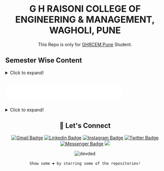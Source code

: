 <div align="center">
  
# G H RAISONI COLLEGE OF ENGINEERING & MANAGEMENT, WAGHOLI, PUNE
  
 This Repo is only for [GHRCEM Pune](https://ghrcem.raisoni.net/) Student.
  </div>
  
  <!--
## Contents 🔖

- [Assignments, Notes & Question Papers](https://github.com/swayamterode/GHRCEM/tree/main/Assignments%2C%20Notes%20and%20Question%20Papers/SEM%201)

- [Code](https://github.com/swayamterode/GHRCEM/tree/main/Code)

- [Semester Wise Subjects](https://github.com/swayamterode/GHRCEM/tree/main/Assignments%2C%20Notes%20and%20Question%20Papers)
-->


## Semester Wise Content

<details>
  <summary>Click to expand!</summary>
  
## SEM 1 Content 🚀
<details>
  <summary>Click to Expand!</summary>
  
|Subjects| NOTES | TAE   | CAE   |ESE    | PRACTICAL | 
| :---  | :---: | :---: | :---: | :---: |   :---:   |
| [1. Computer Programming (UCOL101)](Assignments%2C%20Notes%20and%20Question%20Papers/SEM%201/1.%20Computer%20Programming%20(UCOL101)) | [Notes](Assignments%2C%20Notes%20and%20Question%20Papers/SEM%201/1.%20Computer%20Programming%20(UCOL101)/1.%20Computer%20Programming%20Theory%20Notes) | [TAE](Assignments%2C%20Notes%20and%20Question%20Papers/SEM%201/1.%20Computer%20Programming%20(UCOL101)/2.%20TAE) |[CAE](Assignments%2C%20Notes%20and%20Question%20Papers/SEM%201/1.%20Computer%20Programming%20(UCOL101)/3.%20CAE) | [ESE](Assignments%2C%20Notes%20and%20Question%20Papers/SEM%201/1.%20Computer%20Programming%20(UCOL101)/4.%20ESE) |[Practical](Assignments%2C%20Notes%20and%20Question%20Papers/SEM%201/1.%20Computer%20Programming%20(UCOL101)/Practical) 
| [2. Foundation of Data Analytic (UCOL102)](Assignments%2C%20Notes%20and%20Question%20Papers/SEM%201/2.%20Foundation%20of%20Data%20Analytic%20(UCOL102))|[Notes](Assignments%2C%20Notes%20and%20Question%20Papers/SEM%201/2.%20Foundation%20of%20Data%20Analytic%20(UCOL102)/2.%20NOTES) | [TAE](Assignments%2C%20Notes%20and%20Question%20Papers/SEM%201/2.%20Foundation%20of%20Data%20Analytic%20(UCOL102)/4.TAE) | [CAE](Assignments%2C%20Notes%20and%20Question%20Papers/SEM%201/2.%20Foundation%20of%20Data%20Analytic%20(UCOL102)/5.%20CAE/1.%20CAE%20Question%20Papers) | [ESE](Assignments%2C%20Notes%20and%20Question%20Papers/SEM%201/2.%20Foundation%20of%20Data%20Analytic%20(UCOL102)/7.%20ESE)|[Practical](https://github.com/swayamterode/GHRCEM/tree/main/Assignments%2C%20Notes%20and%20Question%20Papers/SEM%201/2.%20Foundation%20of%20Data%20Analytic%20(UCOL102)/6.Practical)
| [3. Matrices and Differential Calculus (UBSL103](Assignments%2C%20Notes%20and%20Question%20Papers/SEM%201/3.%20Matrices%20and%20Differential%20Calculus%20(UBSL103)) | [Notes](Assignments%2C%20Notes%20and%20Question%20Papers/SEM%201/3.%20Matrices%20and%20Differential%20Calculus%20(UBSL103)/NOTES)|[TAE](Assignments%2C%20Notes%20and%20Question%20Papers/SEM%201/3.%20Matrices%20and%20Differential%20Calculus%20(UBSL103)/TAE)|[CAE](Assignments%2C%20Notes%20and%20Question%20Papers/SEM%201/3.%20Matrices%20and%20Differential%20Calculus%20(UBSL103)/CAE)|[ESE](Assignments%2C%20Notes%20and%20Question%20Papers/SEM%201/3.%20Matrices%20and%20Differential%20Calculus%20(UBSL103)/ESE)|[Info](Images/SEM%201/Practical%20of%20Matrices%20and%20Differential%20Calculus%20(UBSL103).svg)
| [4. Engineering Physics (UBSL101)](Assignments%2C%20Notes%20and%20Question%20Papers/SEM%201/4.%20Engineering%20Physics%20(UBSL101)) |[Notes](Assignments%2C%20Notes%20and%20Question%20Papers/SEM%201/4.%20Engineering%20Physics%20(UBSL101)/1.%20NOTES)|[TAE](Assignments%2C%20Notes%20and%20Question%20Papers/SEM%201/4.%20Engineering%20Physics%20(UBSL101)/3.%20TAE)|[CAE](Assignments%2C%20Notes%20and%20Question%20Papers/SEM%201/4.%20Engineering%20Physics%20(UBSL101)/2.%20CAE)|[ESE](Assignments%2C%20Notes%20and%20Question%20Papers/SEM%201/4.%20Engineering%20Physics%20(UBSL101)/6.%20ESE)|[Practical](Assignments%2C%20Notes%20and%20Question%20Papers/SEM%201/4.%20Engineering%20Physics%20(UBSL101)/5.%20Physics%20Practical)
| [5. Introduction to Discrete Devices (UECL105)](Assignments%2C%20Notes%20and%20Question%20Papers/SEM%201/5.%20Introduction%20to%20Discrete%20Devices%20(UECL105)) |[Notes](Assignments%2C%20Notes%20and%20Question%20Papers/SEM%201/5.%20Introduction%20to%20Discrete%20Devices%20(UECL105)/1.%20NOTES)|[TAE](Assignments%2C%20Notes%20and%20Question%20Papers/SEM%201/5.%20Introduction%20to%20Discrete%20Devices%20(UECL105)/2.%20TAE)|[CAE](Assignments%2C%20Notes%20and%20Question%20Papers/SEM%201/5.%20Introduction%20to%20Discrete%20Devices%20(UECL105)/3.%20CAE)| [ESE](Assignments%2C%20Notes%20and%20Question%20Papers/SEM%201/5.%20Introduction%20to%20Discrete%20Devices%20(UECL105)/5.%20ESE)|[Practical](Assignments%2C%20Notes%20and%20Question%20Papers/SEM%201/5.%20Introduction%20to%20Discrete%20Devices%20(UECL105)/4.%20Practical%20IDDC)
| [6.Problem Identification and Design Thinking (UITP101)](Assignments%2C%20Notes%20and%20Question%20Papers/SEM%201/6.Problem%20Identification%20and%20Design%20Thinking%20(UITP101)) |[Notes](Images/SEM%201/Notes%20of%20Problem%20Identification%20and%20Design%20Thinking%20(UITP101).svg) | [TAE](Images/SEM%201/TAE%20of%20Problem%20Identification%20and%20Design%20Thinking%20(UITP101).svg)|[CAE](Images/SEM%201/CAE%20of%20Problem%20Identification%20and%20Design%20Thinking%20(UITP101).svg)|[ESE](Images/SEM%201/ESE%20of%20Problem%20Identification%20and%20Design%20Thinking%20(UITP101).svg)|[Practical](Assignments%2C%20Notes%20and%20Question%20Papers/SEM%201/6.Problem%20Identification%20and%20Design%20Thinking%20(UITP101))
| [7.Introduction to Drones (UAIP102)](Assignments%2C%20Notes%20and%20Question%20Papers/SEM%201/7.Introduction%20to%20Drones%20(UAIP102)) |No Notes|[TAE](Images/SEM%201/TAE%20of%20Introduction%20to%20Drones%20(UAIP102).svg)|[CAE](Images/SEM%201/CAE%20of%20Problem%20Identification%20and%20Design%20Thinking%20(UITP101).svg)|[ESE](Images/SEM%201/ESE%20of%20Problem%20Identification%20and%20Design%20Thinking%20(UITP101).svg)|[Practical](Assignments%2C%20Notes%20and%20Question%20Papers/SEM%201/7.Introduction%20to%20Drones%20(UAIP102))

</details>

##  SEM 2 Content 🚀
<details>
  <summary>Click to Expand!</summary>
  
|Subjects| NOTES |  TAE   |  CAE  |   ESE   | PRACTICAL |
| :---   | :---: | :---: | :---:  |  :---:  |   :---:   |
|[1. Integral Calculus and Differential Equations (UBSL104)](Assignments%2C%20Notes%20and%20Question%20Papers/SEM%202/1.%20Integral%20Calculus%20and%20Differential%20Equations%20(UBSL104))|[Notes](Assignments%2C%20Notes%20and%20Question%20Papers/SEM%202/2.%20Linear%20Algebra%20and%20Statistics%20(UBSL105)/NOTES)|[TAE](Assignments%2C%20Notes%20and%20Question%20Papers/SEM%202/1.%20Integral%20Calculus%20and%20Differential%20Equations%20(UBSL104)/TAE)|[CAE](Assignments%2C%20Notes%20and%20Question%20Papers/SEM%202/1.%20Integral%20Calculus%20and%20Differential%20Equations%20(UBSL104)/CAE)|[ESE](Assignments%2C%20Notes%20and%20Question%20Papers/SEM%202/1.%20Integral%20Calculus%20and%20Differential%20Equations%20(UBSL104)/ESE)|[Info](Images/SEM%202/Practical%20of%20Integral%20Calculus%20and%20Differential%20Equations%20(UBSL104).svg)
|[2. Linear Algebra and Statistics (UBSL105)](Assignments%2C%20Notes%20and%20Question%20Papers/SEM%202/2.%20Linear%20Algebra%20and%20Statistics%20(UBSL105)/NOTES)|[Notes](Assignments%2C%20Notes%20and%20Question%20Papers/SEM%202/2.%20Linear%20Algebra%20and%20Statistics%20(UBSL105)/NOTES)|[TAE](Assignments%2C%20Notes%20and%20Question%20Papers/SEM%202/2.%20Linear%20Algebra%20and%20Statistics%20(UBSL105)/TAE)|[CAE](Assignments%2C%20Notes%20and%20Question%20Papers/SEM%202/2.%20Linear%20Algebra%20and%20Statistics%20(UBSL105)/CAE)|[ESE](Assignments%2C%20Notes%20and%20Question%20Papers/SEM%202/2.%20Linear%20Algebra%20and%20Statistics%20(UBSL105)/ESE)|[Info](Images/SEM%202/Practical%20of%20Linear%20Algebra%20and%20Statistics%20(UBSL105).svg)
|[3. Environmental Chemistry (UBSL102)](Assignments%2C%20Notes%20and%20Question%20Papers/SEM%202/3.%20Environmental%20Chemistry%20(UBSL102))|[Notes](Assignments%2C%20Notes%20and%20Question%20Papers/SEM%202/3.%20Environmental%20Chemistry%20(UBSL102)/NOTES)|[TAE](Assignments%2C%20Notes%20and%20Question%20Papers/SEM%202/3.%20Environmental%20Chemistry%20(UBSL102)/TAE)|[CAE](Assignments%2C%20Notes%20and%20Question%20Papers/SEM%202/3.%20Environmental%20Chemistry%20(UBSL102)/CAE)|[ESE](Assignments%2C%20Notes%20and%20Question%20Papers/SEM%202/3.%20Environmental%20Chemistry%20(UBSL102)/ESE)|[Practical](Assignments%2C%20Notes%20and%20Question%20Papers/SEM%202/3.%20Environmental%20Chemistry%20(UBSL102)/Practical)
|[4. Communication Skills (UHUL101)](Assignments%2C%20Notes%20and%20Question%20Papers/SEM%202/4.%20Communication%20Skills%20(UHUL101))|[Notes](Assignments%2C%20Notes%20and%20Question%20Papers/SEM%202/4.%20Communication%20Skills%20(UHUL101)/NOTES)|[TAE](Assignments%2C%20Notes%20and%20Question%20Papers/SEM%202/4.%20Communication%20Skills%20(UHUL101)/TAE)|[CAE](Assignments%2C%20Notes%20and%20Question%20Papers/SEM%202/4.%20Communication%20Skills%20(UHUL101)/CAE)|[ESE]()|[Assignment](Assignments%2C%20Notes%20and%20Question%20Papers/SEM%202/4.%20Communication%20Skills%20(UHUL101)/Assignment)
|[5. Programming for Problem Solving (UITP102)](https://github.com/swayamterode/GHRCEM/tree/main/Assignments%2C%20Notes%20and%20Question%20Papers/SEM%202/5.%20Programming%20for%20Problem%20Solving%20(UITP102))|[Notes](https://github.com/swayamterode/GHRCEM/tree/main/Assignments%2C%20Notes%20and%20Question%20Papers/SEM%202/5.%20Programming%20for%20Problem%20Solving%20(UITP102)/NOTES)|[Info](Images/SEM%202/TAE%20of%20Programming%20for%20Problem%20Solving%20(UITP102).svg)|[Info](Images/SEM%202/CAE%20of%20Programming%20for%20Problem%20Solving%20(UITP102).svg)|[Info](Images/SEM%202/ESE%20of%20Programming%20for%20Problem%20Solving%20(UITP102).svg)|[Practical](Assignments%2C%20Notes%20and%20Question%20Papers/SEM%202/5.%20Programming%20for%20Problem%20Solving%20(UITP102)/Practical)|
|[6. Modeling of digital circuits (UECL103)](Assignments%2C%20Notes%20and%20Question%20Papers/SEM%202/6.%20Modeling%20of%20digital%20circuits%20(UECL103))|[Notes](Assignments%2C%20Notes%20and%20Question%20Papers/SEM%202/6.%20Modeling%20of%20digital%20circuits%20(UECL103)/NOTES)|[TAE](Assignments%2C%20Notes%20and%20Question%20Papers/SEM%202/6.%20Modeling%20of%20digital%20circuits%20(UECL103)/TAE)|[CAE](Assignments%2C%20Notes%20and%20Question%20Papers/SEM%202/6.%20Modeling%20of%20digital%20circuits%20(UECL103)/CAE)|[ESE](Assignments%2C%20Notes%20and%20Question%20Papers/SEM%202/6.%20Modeling%20of%20digital%20circuits%20(UECL103)/ESE)|[Practical](Assignments%2C%20Notes%20and%20Question%20Papers/SEM%202/6.%20Modeling%20of%20digital%20circuits%20(UECL103)/Practical)
|[7. Internet of Things (UECP107)](Assignments%2C%20Notes%20and%20Question%20Papers/SEM%202/7.%20Internet%20of%20Things%20(UECP107))|[Notes](Assignments%2C%20Notes%20and%20Question%20Papers/SEM%202/7.%20Internet%20of%20Things%20(UECP107)/NOTES)|[Info](Images/SEM%202/Info%20IOT.svg)|[Info](Images/SEM%202/Info%20IOT.svg)|[Info](Images/SEM%202/Info%20IOT.svg)|[Practical](Assignments%2C%20Notes%20and%20Question%20Papers/SEM%202/7.%20Internet%20of%20Things%20(UECP107)/Practical)

  </details>
  
  </details>
  
## <img src="Images/SEM%202/Programming.svg">

<details>
  <summary>Click to expand!</summary>
  
  This Folder contains all the Codes for the Various subjects

- **Computer Programming (C Language)** [click me :)](https://github.com/swayamterode/GHRCEM_Computer-Programming-UCOP101/tree/main)

  </details>
  
<div align="center">
  
## 👨 Let's Connect

  [![Gmail Badge](https://img.shields.io/badge/-swayamterodex@gmail.com-c14438?style=flat&logo=Gmail&logoColor=white)](mailto:swayamterodex@gmail.com "Connect via Email")
  [![Linkedin Badge](https://img.shields.io/badge/Swayam%20Terode-0072b1?style=flat&logo=Linkedin&logoColor=white)](https://www.linkedin.com/in/swayam-terode/ "Connect on LinkedIn")
  [![Instagram Badge](https://img.shields.io/badge/-@swayamterode-important?style=flat&logo=Instagram&logoColor=white)](https://m.me/swayamterode "Connect on Instagram")
  [![Twitter Badge](https://img.shields.io/badge/-@swayamterode-00acee?style=flat&logo=Twitter&logoColor=white)](https://twitter.com/intent/follow?screen_name=swayamterode "Follow on Twitter")
  [![Messenger Badge](https://img.shields.io/badge/-Messenger-0078FF?style=flat&logo=Messenger&logoColor=white)](https://m.me/terodeswayam "Connect on Facebook")
  ![](https://img.shields.io/youtube/channel/subscribers/UCaNo4d9GJPHCa5az5g_zM1Q)

</div>

<div align="center">
  
  <p align="center"> <img src="https://komarev.com/ghpvc/?username=swayamterode" alt="devded" /> </p>

    Show some ❤️ by starring some of the repositories!

</div>
